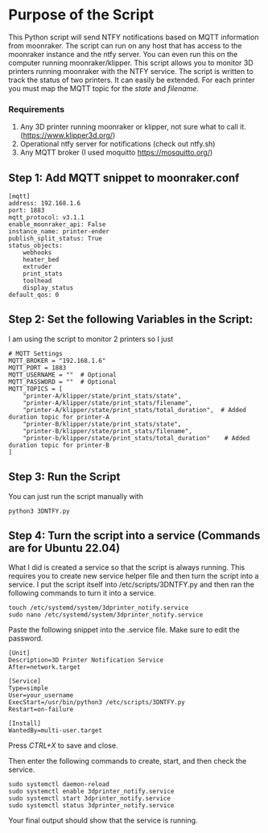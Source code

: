 # Purpose of the Script
This Python script will send NTFY notifications based on MQTT information from moonraker. The script can run on any host that has access to the moonraker instance and the ntfy server. You can even run this on the computer running moonraker/klipper. This script allows you to monitor 3D printers running moonraker with the NTFY service. The script is written to track the status of two printers. It can easily be extended. For each printer you must map the MQTT topic for the *state* and *filename*.

### Requirements
1. Any 3D printer running moonraker or klipper, not sure what to call it. (https://www.klipper3d.org/)
2. Operational ntfy server for notifications (check out ntfy.sh)
3. Any MQTT broker (I used moquitto https://mosquitto.org/)

## Step 1: Add MQTT snippet to moonraker.conf
```
[mqtt]
address: 192.168.1.6
port: 1883
mqtt_protocol: v3.1.1
enable_moonraker_api: False
instance_name: printer-ender
publish_split_status: True
status_objects:
    webhooks
    heater_bed
    extruder
    print_stats
    toolhead
    display_status
default_qos: 0
```

## Step 2: Set the following Variables in the Script:
I am using the script to monitor 2 printers so I just 
```
# MQTT Settings
MQTT_BROKER = "192.168.1.6"
MQTT_PORT = 1883 
MQTT_USERNAME = ""  # Optional
MQTT_PASSWORD = ""  # Optional
MQTT_TOPICS = [
    "printer-A/klipper/state/print_stats/state",
    "printer-A/klipper/state/print_stats/filename",
    "printer-A/klipper/state/print_stats/total_duration",  # Added duration topic for printer-A
    "printer-B/klipper/state/print_stats/state",
    "printer-B/klipper/state/print_stats/filename",
    "printer-b/klipper/state/print_stats/total_duration"    # Added duration topic for printer-B
]
```

## Step 3: Run the Script
You can just run the script manually with 
```
python3 3DNTFY.py
```
## Step 4: Turn the script into a service (Commands are for Ubuntu 22.04)
What I did is created a service so that the script is always running. This requires you to create new service helper file and then
 turn the script into a service. I put the script itself into /etc/scripts/3DNTFY.py and then ran the following commands to turn it into a service.

```
touch /etc/systemd/system/3dprinter_notify.service
sudo nano /etc/systemd/system/3dprinter_notify.service
```
Paste the following snippet into the .service file. Make sure to edit the password.
```
[Unit]
Description=3D Printer Notification Service
After=network.target

[Service]
Type=simple
User=your_username
ExecStart=/usr/bin/python3 /etc/scripts/3DNTFY.py
Restart=on-failure

[Install]
WantedBy=multi-user.target
```
Press *CTRL+X* to save and close.

Then enter the following commands to create, start, and then check the service.
```
sudo systemctl daemon-reload
sudo systemctl enable 3dprinter_notify.service
sudo systemctl start 3dprinter_notify.service
sudo systemctl status 3dprinter_notify.service
```
Your final output should show that the service is running. 
